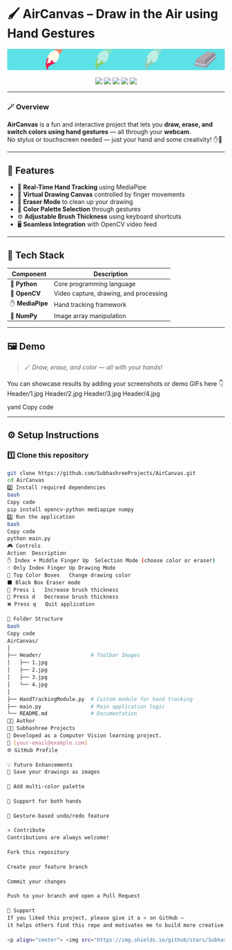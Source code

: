 # 🖌️ AirCanvas – Draw in the Air using Hand Gestures

<p align="center">
  <img src="Header/1.jpg" alt="AirCanvas Preview" width="600">
</p>

<p align="center">
  <a href="https://www.python.org/"><img src="https://img.shields.io/badge/Python-3.8%2B-blue?logo=python&logoColor=white"></a>
  <a href="https://opencv.org/"><img src="https://img.shields.io/badge/OpenCV-4.x-green?logo=opencv&logoColor=white"></a>
  <a href="https://developers.google.com/mediapipe"><img src="https://img.shields.io/badge/MediaPipe-Live%20Tracking-orange?logo=google&logoColor=white"></a>
  <a href="https://github.com/SubhashreeProjects/AirCanvas/blob/main/LICENSE"><img src="https://img.shields.io/badge/License-MIT-yellow"></a>
  <a href="https://github.com/SubhashreeProjects/AirCanvas/stargazers"><img src="https://img.shields.io/github/stars/SubhashreeProjects/AirCanvas?style=social"></a>
</p>

---

### 🪄 Overview

**AirCanvas** is a fun and interactive project that lets you **draw, erase, and switch colors using hand gestures** — all through your **webcam**.  
No stylus or touchscreen needed — just your hand and some creativity! ✋🎨

---

## 🚀 Features

- 🧠 **Real-Time Hand Tracking** using MediaPipe  
- 🎨 **Virtual Drawing Canvas** controlled by finger movements  
- 🧽 **Eraser Mode** to clean up your drawing  
- 🌈 **Color Palette Selection** through gestures  
- ⚙️ **Adjustable Brush Thickness** using keyboard shortcuts  
- 🖥️ **Seamless Integration** with OpenCV video feed  

---

## 🧰 Tech Stack

| Component | Description |
|------------|-------------|
| 🐍 **Python** | Core programming language |
| 🎥 **OpenCV** | Video capture, drawing, and processing |
| ✋ **MediaPipe** | Hand tracking framework |
| 🔢 **NumPy** | Image array manipulation |

---

## 🖼️ Demo

> 🪄 *Draw, erase, and color — all with your hands!*

You can showcase results by adding your screenshots or demo GIFs here 👇  
Header/1.jpg
Header/2.jpg
Header/3.jpg
Header/4.jpg

yaml
Copy code

---

## ⚙️ Setup Instructions

### 1️⃣ Clone this repository
```bash
git clone https://github.com/SubhashreeProjects/AirCanvas.git
cd AirCanvas
2️⃣ Install required dependencies
bash
Copy code
pip install opencv-python mediapipe numpy
3️⃣ Run the application
bash
Copy code
python main.py
🎮 Controls
Action	Description
✋ Index + Middle Finger Up	Selection Mode (choose color or eraser)
☝️ Only Index Finger Up	Drawing Mode
🎨 Top Color Boxes	Change drawing color
⬛ Black Box	Eraser mode
🔼 Press i	Increase brush thickness
🔽 Press d	Decrease brush thickness
❌ Press q	Quit application

📁 Folder Structure
bash
Copy code
AirCanvas/
│
├── Header/                # Toolbar Images
│   ├── 1.jpg
│   ├── 2.jpg
│   ├── 3.jpg
│   └── 4.jpg
│
├── HandTrackingModule.py  # Custom module for hand tracking
├── main.py                # Main application logic
└── README.md              # Documentation
🧑‍💻 Author
👩‍💻 Subhashree Projects
📍 Developed as a Computer Vision learning project.
📧 [your-email@example.com]
🌐 GitHub Profile

💡 Future Enhancements
💾 Save your drawings as images

🎨 Add multi-color palette

🤲 Support for both hands

🔁 Gesture-based undo/redo feature

⭐ Contribute
Contributions are always welcome!

Fork this repository

Create your feature branch

Commit your changes

Push to your branch and open a Pull Request

🖤 Support
If you liked this project, please give it a ⭐ on GitHub —
it helps others find this repo and motivates me to build more creative projects!

<p align="center"> <img src="https://img.shields.io/github/stars/SubhashreeProjects/AirCanvas?style=social" alt="GitHub stars"> </p> ```
